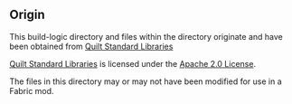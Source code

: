 ## Origin

This build-logic directory and files within the directory originate and have been obtained from [Quilt Standard Libraries]

[Quilt Standard Libraries] is licensed under the [Apache 2.0 License].

The files in this directory may or may not have been modified for use in a Fabric mod.

[Quilt Standard Libraries]: https://github.com/QuiltMC/Quilt-Standard-Libraries "Quilt Standard Libraries"

[Apache 2.0 License]: https://github.com/QuiltMC/quilt-standard-libraries/blob/1.19.3/LICENSE
